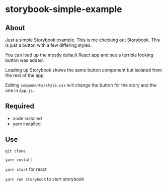 # storybook-simple-example

## About

Just a simple Storybook example. This is me checking out [Storybook](https://storybook.js.org/). This is just a button with a few differing styles.

You can load up the mostly default React app and see a terrible looking button was added.

Loading up Storybook shows the same button component but isolated from the rest of the app.

Editing `components/style.css` will change the button for the story and the one in `App.js`.

## Required

* node installed
* yarn installed

## Use

`git clone`

`yarn install`

`yarn start` for react

`yarn run storybook` to start storybook
